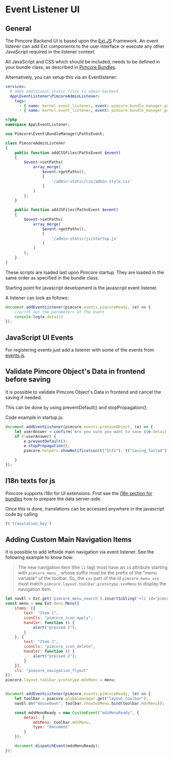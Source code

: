 # Event Listener UI

## General

The Pimcore Backend UI is based upon the [Ext JS](https://www.sencha.com/products/extjs/#overview) Framework. An event listener can
add Ext components to the user interface or execute any other JavaScript required in the listener context.

All JavaScript and CSS which should be included, needs to be defined in your bundle class, as described in 
[Pimcore Bundles](./05_Pimcore_Bundles/README.md). 

Alternatively, you can setup this via an Eventlistener:

```yaml
services:
  # adds additional static files to admin backend
  App\EventListener\PimcoreAdminListener:
    tags:
      - { name: kernel.event_listener, event: pimcore.bundle_manager.paths.css, method: addCSSFiles }
      - { name: kernel.event_listener, event: pimcore.bundle_manager.paths.js, method: addJSFiles }
```

```php
<?php
namespace App\EventListener;

use Pimcore\Event\BundleManager\PathsEvent;

class PimcoreAdminListener
{
    public function addCSSFiles(PathsEvent $event)
    {
        $event->setPaths(
            array_merge(
                $event->getPaths(),
                [
                    '/admin-static/css/admin-style.css'
                ]
            )
        );
    }

    public function addJSFiles(PathsEvent $event)
    {
        $event->setPaths(
            array_merge(
                $event->getPaths(),
                [
                    '/admin-static/js/startup.js'
                ]
            )
        );
    }
}
```


These scripts are loaded last upon Pimcore startup. They are loaded in the same order as specified in the bundle class.

Starting point for javascript development is the javascript event listener.

A listener can look as follows: 
```javascript
document.addEventListener(pimcore.events.pimcoreReady, (e) => {
    //print out the parameters of the event
    console.log(e.detail)
});
```

## JavaScript UI Events

For registering events just add a listener with some of the events from [events.js](https://github.com/pimcore/pimcore/blob/10.5/bundles/AdminBundle/Resources/public/js/pimcore/events.js). 


## Validate Pimcore Object's Data in frontend before saving

It is possible to validate Pimcore Object's Data in frontend and cancel the saving if needed.

This can be done by using preventDefault() and stopPropagation():

Code example in startup.js:

```javascript
document.addEventListener(pimcore.events.preSaveObject, (e) => {
    let userAnswer = confirm(`Are you sure you want to save ${e.detail.object.data.general.o_className}?`);
    if (!userAnswer) {
        e.preventDefault();
        e.stopPropagation();
        pimcore.helpers.showNotification(t("Info"), t("saving_failed") + ' ' + 'placeholder', 'info');

    }
});
```

## I18n texts for js

Pimcore supports i18n for UI extensions. First see the [i18n section for bundles](./README.md) how to prepare the data 
server-side. 

Once this is done, translations can be accessed anywhere in the javascript code by calling

```javascript
t('translation_key')
```

## Adding Custom Main Navigation Items

It is possible to add leftside main navigation via event listener. See the following example to know how: 

> The new navigation item (the `li` tag) must have an `id` attribute starting with `pimcore_menu_`, whose suffix must be the prefix of the "menu variable" of the toolbar.
  So, the `xxx` part of the id `pimcore_menu_xxx` must match `pimcore.layout.toolbar.prototype.xxxMenu` to display the navigation item.

```javascript
let navEl = Ext.get('pimcore_menu_search').insertSibling('<li id="pimcore_menu_mds" data-menu-tooltip="mds extension" class="pimcore_menu_item pimcore_menu_needs_children">mds extension</li>', 'after');
const menu = new Ext.menu.Menu({
    items: [{
        text: "Item 1",
        iconCls: "pimcore_icon_apply",
        handler: function () {
            alert("pressed 1");
        }
    }, {
        text: "Item 2",
        iconCls: "pimcore_icon_delete",
        handler: function () {
            alert("pressed 2");
        }
    }],
    cls: "pimcore_navigation_flyout"
});
pimcore.layout.toolbar.prototype.mdsMenu = menu;


document.addEventListener(pimcore.events.pimcoreReady, (e) => {
    let toolbar = pimcore.globalmanager.get("layout_toolbar");
    navEl.on("mousedown", toolbar.showSubMenu.bind(toolbar.mdsMenu));

    const mdsMenuReady = new CustomEvent("mdsMenuReady", {
        detail: {
            mdsMenu: toolbar.mdsMenu,
            type: "document"
        }
    });

    document.dispatchEvent(mdsMenuReady);
});
```
